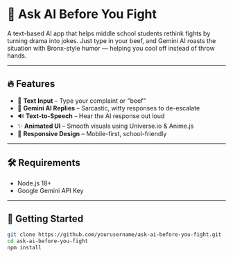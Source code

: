 # 🧠 Ask AI Before You Fight

A text-based AI app that helps middle school students rethink fights by turning drama into jokes. Just type in your beef, and Gemini AI roasts the situation with Bronx-style humor — helping you cool off instead of throw hands.

---

## 🔥 Features

- 💬 **Text Input** – Type your complaint or "beef"
- 🤖 **Gemini AI Replies** – Sarcastic, witty responses to de-escalate
- 🔊 **Text-to-Speech** – Hear the AI response out loud
- ✨ **Animated UI** – Smooth visuals using Universe.io & Anime.js
- 📱 **Responsive Design** – Mobile-first, school-friendly

---

## 🛠 Requirements

- Node.js 18+  
- Google Gemini API Key  

---

## 🚀 Getting Started

```bash
git clone https://github.com/yourusername/ask-ai-before-you-fight.git
cd ask-ai-before-you-fight
npm install
